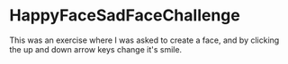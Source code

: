 # HappyFaceSadFaceChallenge
This was an exercise where I was asked to create a face, and by clicking the up and down arrow keys change it's smile.
